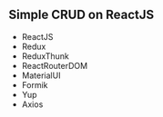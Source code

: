## Simple CRUD on ReactJS
* ReactJS
* Redux
* ReduxThunk
* ReactRouterDOM
* MaterialUI
* Formik
* Yup
* Axios